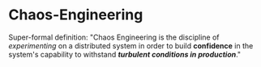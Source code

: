 # Chaos-Engineering

Super-formal definition: "Chaos Engineering is the discipline of *experimenting* on a distributed system in order to build **confidence** in the system's capability to withstand ***turbulent conditions in production***."
